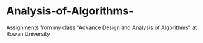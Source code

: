 # Analysis-of-Algorithms-
Assignments from my class "Advance Design and Analysis of Algorithms" at Rowan University
